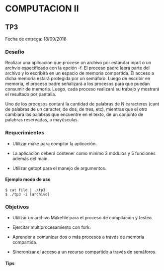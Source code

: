 # COMPUTACION II


## TP3

Fecha de entrega: 18/09/2018


### Desafío

Realizar una aplicación que procese un archivo por estandar input o un archvio especificado con la opción -f. El 
proceso padre leerá parte del archivo y lo escribirá en un espacio de memoria compartida. El acceso a dicha 
memoria estará protegida por un semáforo. Luego de escribir en memoria, el proceso padre señalizará a los
procesos para que puedan consumir de memoria. Luego, cada proceso realizará su trabajo y mostrará el resultado 
por pantalla.

Uno de los procesos contará la cantidad de palabras de N caracteres (cant de palabras de un caracter, de dos, de
tres, etc), mientras que el otro cambiará las palabras que encuentre en el texto, de un conjunto de palabras 
reservadas, a mayúsculas.


### Requerimientos

* Utilizar make para compilar la aplicación.

* La aplicación deberá contener como mínimo 3 módulos y 5 funciones además del main.

* Utilizar getopt para el manejo de argumentos.


#### Ejemplo modo de uso

~~~~~~~~~~~~~~~~~~~
$ cat file | ./tp3
$ ./tp3 -i [archivo]
~~~~~~~~~~~~~~~~~~~


### Objetivos

* Utilizar un archivo Makefile para el proceso de compilación y testeo.

* Ejercitar multiprocesamiento con fork.

* Aprender a comunicar dos o más procesos a través de memoria compartida.

* Sincronizar el acceso a un recurso compartido a través de semáforos.


#### Tips

